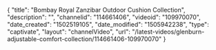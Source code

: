 {
    "title": "Bombay Royal Zanzibar Outdoor Cushion Collection",
    "description": "",
    "channelid": "114661406",
    "videoid": "109970070",
    "date_created": "1502519105",
    "date_modified": "1505942238",
    "type": "captivate",
    "layout": "channelVideo",
    "url": "\/latest-videos\/glenburn-adjustable-comfort-collection\/114661406-109970070"
}